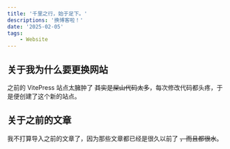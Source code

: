 ```yaml
---
title: '千里之行，始于足下。'
descriptions: '换博客啦！'
date: '2025-02-05'
tags:
    - Website
---
```


## 关于我为什么要更换网站
之前的 VitePress 站点太臃肿了 ~~其实是屎山代码太多~~，每次修改代码都头疼，于是便创建了这个新的站点。

## 关于之前的文章
我不打算导入之前的文章了，因为那些文章都已经是很久以前了 ~~，而且都很水~~。